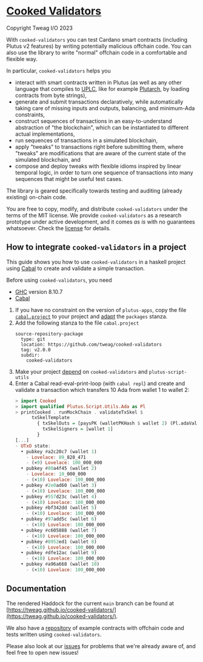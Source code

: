 # [Cooked Validators](https://github.com/tweag/cooked-validators/)

Copyright Tweag I/O 2023

With `cooked-validators` you can test Cardano smart contracts (including Plutus v2 features) by writing potentially malicious offchain code.
You can also use the library to write "normal" offchain code in a comfortable and flexible way.

In particular, `cooked-validators` helps you
- interact with smart contracts written in Plutus (as well as any other language
  that compiles to [UPLC](https://plutonomicon.github.io/plutonomicon/uplc),
  like for example [Plutarch](https://github.com/Plutonomicon/plutarch-plutus),
  by loading contracts from byte strings),
- generate and submit transactions declaratively, while automatically taking
  care of missing inputs and outputs, balancing, and minimum-Ada constraints,
- construct sequences of transactions in an easy-to-understand abstraction of
  "the blockchain", which can be instantiated to different actual
  implementations,
- run sequences of transactions in a simulated blockchain,
- apply "tweaks" to transactions right before submitting them, where "tweaks"
  are modifications that are aware of the current state of the simulated
  blockchain, and
- compose and deploy tweaks with flexible idioms inspired by linear temporal
  logic, in order to turn one sequence of transactions into many sequences that
  might be useful test cases.

The library is geared specifically towards testing and auditing (already existing) on-chain code.

You are free to copy, modify, and distribute `cooked-validators` under the terms
of the MIT license. We provide `cooked-validators` as a research prototype under
active development, and it comes _as is_ with no guarantees whatsoever. Check
the [license](LICENSE) for details.

## How to integrate `cooked-validators` in a project

This guide shows you how to use `cooked-validators` in a haskell project
using [Cabal](https://cabal.readthedocs.io/en/stable/)
to create and validate a simple transaction.

Before using `cooked-validators`, you need
- [GHC](https://www.haskell.org/ghc/download_ghc_8_10_7.html) version 8.10.7
- [Cabal](https://www.haskell.org/cabal)

1. If you have no constraint on the version of `plutus-apps`, copy the file
   [`cabal.project`](./cabal.project) to your project and
   [adapt](https://cabal.readthedocs.io/en/stable/cabal-project.html#specifying-the-local-packages)
   the `packages` stanza.
2. Add the following stanza to the file `cabal.project`
   ```cabal.project
   source-repository-package
     type: git
     location: https://github.com/tweag/cooked-validators
     tag: v2.0.0
     subdir:
       cooked-validators
   ```
3. Make your project
   [depend](https://cabal.readthedocs.io/en/stable/getting-started.html#adding-dependencies)
   on `cooked-validators` and `plutus-script-utils`
3. Enter a Cabal read-eval-print-loop (with `cabal repl`)
   and create and validate a transaction which transfers 10 Ada
   from wallet 1 to wallet 2:
   ```haskell
   > import Cooked
   > import qualified Plutus.Script.Utils.Ada as Pl
   > printCooked . runMockChain . validateTxSkel $
         txSkelTemplate
           { txSkelOuts = [paysPK (walletPKHash $ wallet 2) (Pl.adaValueOf 10)],
             txSkelSigners = [wallet 1]
           }
   [...]
   - UTxO state:
     • pubkey #a2c20c7 (wallet 1)
       - Lovelace: 89_828_471
       - (×9) Lovelace: 100_000_000
     • pubkey #80a4f45 (wallet 2)
       - Lovelace: 10_000_000
       - (×10) Lovelace: 100_000_000
     • pubkey #2e0ad60 (wallet 3)
       - (×10) Lovelace: 100_000_000
     • pubkey #557d23c (wallet 4)
       - (×10) Lovelace: 100_000_000
     • pubkey #bf342dd (wallet 5)
       - (×10) Lovelace: 100_000_000
     • pubkey #97add5c (wallet 6)
       - (×10) Lovelace: 100_000_000
     • pubkey #c605888 (wallet 7)
       - (×10) Lovelace: 100_000_000
     • pubkey #8952ed1 (wallet 8)
       - (×10) Lovelace: 100_000_000
     • pubkey #dfe12ac (wallet 9)
       - (×10) Lovelace: 100_000_000
     • pubkey #a96a668 (wallet 10)
       - (×10) Lovelace: 100_000_000
   ```

## Documentation

The rendered Haddock for the current `main` branch can be found at
[https://tweag.github.io/cooked-validators/](https://tweag.github.io/cooked-validators/).

We also have a [repository](https://github.com/tweag/cooked-smart-contracts) of example contracts with offchain code and tests written using `cooked-validators`.

Please also look at our
[issues](https://github.com/tweag/cooked-validators/issues) for problems that
we're already aware of, and feel free to open new issues!
